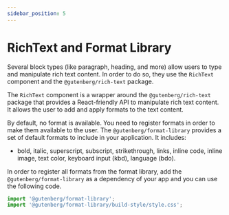 ```yaml
---
sidebar_position: 5
---
```


# RichText and Format Library

Several block types (like paragraph, heading, and more) allow users to type and manipulate rich text content. In order to do so, they use the `RichText` component and the `@gutenberg/rich-text` package.

The `RichText` component is a wrapper around the `@gutenberg/rich-text` package that provides a React-friendly API to manipulate rich text content. It allows the user to add and apply formats to the text content.

By default, no format is available. You need to register formats in order to make them available to the user. The `@gutenberg/format-library` provides a set of default formats to include in your application. It includes:

-   bold, italic, superscript, subscript, strikethrough, links, inline code, inline image, text color, keyboard input (kbd), language (bdo).

In order to register all formats from the format library, add the `@gutenberg/format-library` as a dependency of your app and you can use the following code.

```js
import '@gutenberg/format-library';
import '@gutenberg/format-library/build-style/style.css';
```
